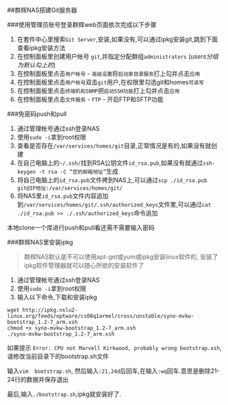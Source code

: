 ##群辉NAS搭建Git服务器

###使用管理员账号登录群辉web页面依次完成以下步骤

1. 在套件中心里搜索`Git Server`,安装,如果没有,可以通过ipkg安装git,跳到下面查看ipkg安装方法
2. 在控制面板里创建用户帐号 `git`,并指定分配群组`administrators` (_users分组为默认勾上的_)
3. 在控制面板里点击`用户帐号` - `高级设置`将`启动家目录服务`打上勾并点击`应用`
4. 在控制面板里点击`用户帐号`双击`git`用户,在权限里勾选git和homes`可读写`
5. 在控制面板里点击`终端机和SNMP`把`启动SSH功能`打上勾并点击`应用`
6. 在控制面板里点击`文件服务` - `FTP` - 开启FTP和SFTP功能

###免密码push和pull

1. 通过管理帐号通过ssh登录NAS
2. 使用`sudo -i`拿到root权限
3. 查看是否存在`/var/services/homes/git`目录,正常情况是有的,如果没有就创建
4. 在自己电脑上的`~/.ssh/`找到RSA公钥文件`id_rsa.pub`,如果没有就通过`ssh-keygen -t rsa -C “您的邮箱地址”`生成
5. 将自己电脑上的`id_rsa.pub`文件拷到NAS上,可以通过`scp ./id_rsa.pub git@IP地址:/var/services/homes/git/`
6. 将NAS里`id_rsa.pub`文件内容追加到`/var/services/homes/git/.ssh/authorized_keys`文件里,可以通过`cat ./id_rsa.pub >> ./.ssh/authorized_keys`命令追加

本地clone一个库进行push和pull看还需不需要输入密码

###群辉NAS里安装ipkg

> 群辉NAS默认是不可以使用apt-get或yum或ipkg安装linux软件的, 安装了ipkg软件管理器就可以随心所欲的安装软件了

1. 通过管理帐号通过ssh登录NAS
2. 使用`sudo -i`拿到root权限
3. 输入以下命令,下载和安装ipkg

```
wget http://ipkg.nslu2-linux.org/feeds/optware/cs08q1armel/cross/unstable/syno-mvkw-bootstrap_1.2-7_arm.xsh
chmod +x syno-mvkw-bootstrap_1.2-7_arm.xsh
./syno-mvkw-bootstrap_1.2-7_arm.xsh

```

如果提示 `Error: CPU not Marvell Kirkwood, probably wrong bootstrap.xsh`,请修改当前目录下的bootstrap.sh文件

输入`vim  bootstrap.sh`, 然后输入`:21,24d`后回车,在输入`:wq`回车.意思是删除21-24行的数据并保存退出

最后,输入`./bootstrap.sh`,ipkg就安装好了.

